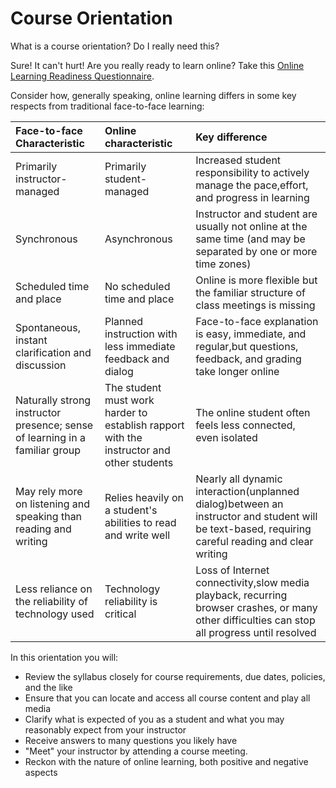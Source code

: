 # Course Orientation

<ebook-button title="Book Title" link="http://wwww.google.com"></ebook-button>
What is a course orientation? Do I really need this?

Sure! It can't hurt! Are you really ready to learn online? Take this [Online Learning Readiness Questionnaire](/weblearning.psu.edu/questionnaire/ORQ.HTM).

Consider how, generally speaking, online learning differs in some key respects from traditional face-to-face learning:



| **Face-to-face Characteristic** | **Online characteristic** | **Key difference** |
| :--- | :--- | :--- |
| Primarily instructor-managed | Primarily student-managed | Increased student responsibility to actively manage the pace,effort, and progress in learning |
| Synchronous | Asynchronous | Instructor and student are usually not online at the same time \(and may be separated by one or more time zones\) |
| Scheduled time and place | No scheduled time and place | Online is more flexible but the familiar structure of class meetings is missing |
| Spontaneous, instant clarification and discussion | Planned instruction with less immediate feedback and dialog | Face-to-face explanation is easy, immediate, and regular,but questions, feedback, and grading take longer online |
| Naturally strong instructor presence; sense of learning in a familiar group | The student must work harder to establish rapport with the instructor and other students | The online student often feels less connected, even isolated |
| May rely more on listening and speaking than reading and writing | Relies heavily on a student's abilities to read and write well | Nearly all dynamic interaction\(unplanned dialog\)between an instructor and student will be text-based, requiring careful reading and clear writing |
| Less reliance on the reliability of technology used | Technology reliability is critical | Loss of Internet connectivity,slow media playback, recurring browser crashes, or many other difficulties can stop all progress until resolved |


In this orientation you will: 

* Review the syllabus closely for course requirements, due dates, policies, and the like
* Ensure that you can locate and access all course content and play all media
* Clarify what is expected of you as a student and what you may reasonably expect from your instructor
* Receive answers to many questions you likely have
* "Meet" your instructor by attending a course meeting.
* Reckon with the nature of online learning, both positive and negative aspects




